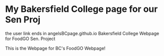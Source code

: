 # My Bakersfield College page for our Sen Proj
the user link ends in angelsBCpage.github.io
Bakersfield College Webpage for FoodGO Sen. Project

This is the Webpage for BC's FoodGO Webpage!
